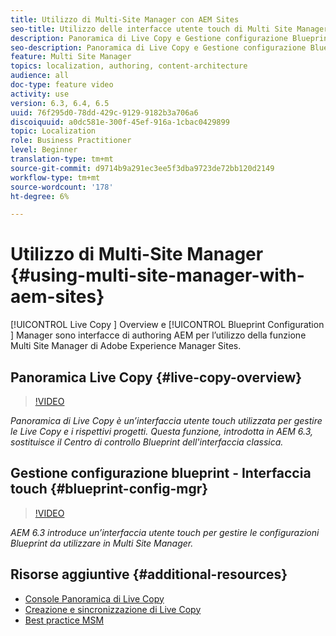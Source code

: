 ```yaml
---
title: Utilizzo di Multi-Site Manager con AEM Sites
seo-title: Utilizzo delle interfacce utente touch di Multi Site Manager con Adobe Experience Manager
description: Panoramica di Live Copy e Gestione configurazione Blueprint sono interfacce con interfaccia touch abilitate per l’utilizzo con Multi Site Manager.
seo-description: Panoramica di Live Copy e Gestione configurazione Blueprint sono interfacce abilitate per l’interfaccia utente touch per l’utilizzo di Multi Site Manager con Adobe Experience Manager.
feature: Multi Site Manager
topics: localization, authoring, content-architecture
audience: all
doc-type: feature video
activity: use
version: 6.3, 6.4, 6.5
uuid: 76f295d0-78dd-429c-9129-9182b3a706a6
discoiquuid: a0dc581e-300f-45ef-916a-1cbac0429899
topic: Localization
role: Business Practitioner
level: Beginner
translation-type: tm+mt
source-git-commit: d9714b9a291ec3ee5f3dba9723de72bb120d2149
workflow-type: tm+mt
source-wordcount: '178'
ht-degree: 6%

---
```



# Utilizzo di Multi-Site Manager {#using-multi-site-manager-with-aem-sites}

[!UICONTROL Live Copy ] Overview e  [!UICONTROL Blueprint Configuration ] Manager sono interfacce di authoring AEM per l’utilizzo della funzione Multi Site Manager di Adobe Experience Manager Sites.

## Panoramica Live Copy {#live-copy-overview}

>[!VIDEO](https://video.tv.adobe.com/v/17054/?quality=9&learn=on)

*Panoramica di Live Copy è un’interfaccia utente touch utilizzata per gestire le Live Copy e i rispettivi progetti. Questa funzione, introdotta in AEM 6.3, sostituisce il Centro di controllo Blueprint dell&#39;interfaccia classica.*

## Gestione configurazione blueprint - Interfaccia touch {#blueprint-config-mgr}

>[!VIDEO](https://video.tv.adobe.com/v/17056/?quality=9&learn=on)

*AEM 6.3 introduce un’interfaccia utente touch per gestire le configurazioni Blueprint da utilizzare in Multi Site Manager.*

## Risorse aggiuntive {#additional-resources}

* [Console Panoramica di Live Copy](https://helpx.adobe.com/experience-manager/6-5/sites/administering/using/msm-livecopy-overview.html)
* [Creazione e sincronizzazione di Live Copy](https://helpx.adobe.com/experience-manager/6-5/sites/administering/using/msm-livecopy.html)
* [Best practice MSM](https://helpx.adobe.com/experience-manager/6-5/sites/administering/using/msm-best-practices.html)
